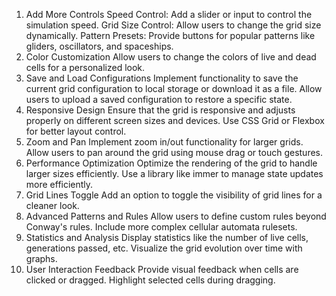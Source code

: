 1. Add More Controls
Speed Control: Add a slider or input to control the simulation speed.
Grid Size Control: Allow users to change the grid size dynamically.
Pattern Presets: Provide buttons for popular patterns like gliders, oscillators, and spaceships.
2. Color Customization
Allow users to change the colors of live and dead cells for a personalized look.
3. Save and Load Configurations
Implement functionality to save the current grid configuration to local storage or download it as a file.
Allow users to upload a saved configuration to restore a specific state.
4. Responsive Design
Ensure that the grid is responsive and adjusts properly on different screen sizes and devices.
Use CSS Grid or Flexbox for better layout control.
5. Zoom and Pan
Implement zoom in/out functionality for larger grids.
Allow users to pan around the grid using mouse drag or touch gestures.
6. Performance Optimization
Optimize the rendering of the grid to handle larger sizes efficiently.
Use a library like immer to manage state updates more efficiently.
7. Grid Lines Toggle
Add an option to toggle the visibility of grid lines for a cleaner look.
8. Advanced Patterns and Rules
Allow users to define custom rules beyond Conway's rules.
Include more complex cellular automata rulesets.
9. Statistics and Analysis
Display statistics like the number of live cells, generations passed, etc.
Visualize the grid evolution over time with graphs.
10. User Interaction Feedback
Provide visual feedback when cells are clicked or dragged.
Highlight selected cells during dragging.